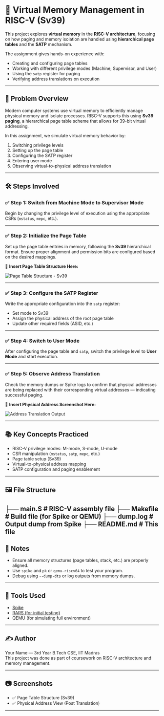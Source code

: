 # 🧠 Virtual Memory Management in RISC-V (Sv39)

This project explores **virtual memory** in the **RISC-V architecture**, focusing on how paging and memory isolation are handled using **hierarchical page tables** and the **SATP** mechanism.

The assignment gives hands-on experience with:
- Creating and configuring page tables
- Working with different privilege modes (Machine, Supervisor, and User)
- Using the `satp` register for paging
- Verifying address translations on execution

---

## 🚀 Problem Overview

Modern computer systems use virtual memory to efficiently manage physical memory and isolate processes. RISC-V supports this using **Sv39 paging**, a hierarchical page table scheme that allows for 39-bit virtual addressing.

In this assignment, we simulate virtual memory behavior by:

1. Switching privilege levels
2. Setting up the page table
3. Configuring the SATP register
4. Entering user mode
5. Observing virtual-to-physical address translation

---

## 🛠️ Steps Involved

### ✅ Step 1: Switch from Machine Mode to Supervisor Mode

Begin by changing the privilege level of execution using the appropriate CSRs (`mstatus`, `mepc`, etc.).

---

### ✅ Step 2: Initialize the Page Table

Set up the page table entries in memory, following the **Sv39** hierarchical format. Ensure proper alignment and permission bits are configured based on the desired mappings.

📌 **Insert Page Table Structure Here:**

![Page Table Structure - Sv39](URL_TO_SV39_PAGE_TABLE_IMAGE)

---

### ✅ Step 3: Configure the SATP Register

Write the appropriate configuration into the `satp` register:
- Set mode to Sv39
- Assign the physical address of the root page table
- Update other required fields (ASID, etc.)

---

### ✅ Step 4: Switch to User Mode

After configuring the page table and `satp`, switch the privilege level to **User Mode** and start execution.

---

### ✅ Step 5: Observe Address Translation

Check the memory dumps or Spike logs to confirm that physical addresses are being replaced with their corresponding virtual addresses — indicating successful paging.

📌 **Insert Physical Address Screenshot Here:**

![Address Translation Output](URL_TO_PHYSICAL_ADDRESS_IMAGE)

---

## 📚 Key Concepts Practiced

- RISC-V privilege modes: M-mode, S-mode, U-mode
- CSR manipulation (`mstatus`, `satp`, `mepc`, etc.)
- Page table setup (Sv39)
- Virtual-to-physical address mapping
- SATP configuration and paging enablement

---

## 🖼️ File Structure

├── main.S # RISC-V assembly file
├── Makefile # Build file (for Spike or QEMU)
├── dump.log # Output dump from Spike
├── README.md # This file
---

## 📌 Notes

- Ensure all memory structures (page tables, stack, etc.) are properly aligned.
- Use `spike` and `pk` or `qemu-riscv64` to test your program.
- Debug using `--dump-dts` or log outputs from memory dumps.

---

## 🧪 Tools Used

- [Spike](https://github.com/riscv-software-src/riscv-isa-sim)
- [RARS (for initial testing)](https://github.com/TheThirdOne/rars)
- QEMU (for simulating full environment)

---

## ✍️ Author

Your Name — 3rd Year B.Tech CSE, IIT Madras  
This project was done as part of coursework on RISC-V architecture and memory management.

---

## 📷 Screenshots

- ✅ Page Table Structure (Sv39)
- ✅ Physical Address View (Post Translation)

---
